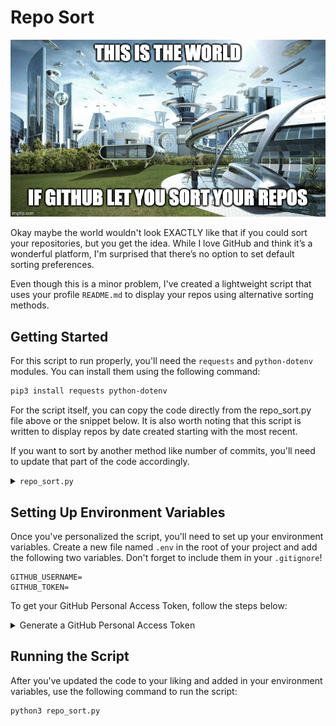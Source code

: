 # Repo Sort

![Repo Sort Banner](./assets/RS_meme1.jpg)

Okay maybe the world wouldn't look EXACTLY like that if you could sort your repositories, but you get the idea. While I love GitHub and think it’s a wonderful platform, I'm surprised that there’s no option to set default sorting preferences.

Even though this is a minor problem, I've created a lightweight script that uses your profile `README.md` to display your repos using alternative sorting methods.

## Getting Started

For this script to run properly, you'll need the `requests` and `python-dotenv` modules. You can install them using the following command:

```bash
pip3 install requests python-dotenv
```

For the script itself, you can copy the code directly from the repo_sort.py file above or the snippet below. It is also worth noting that this script is written to display repos by date created starting with the most recent.

If you want to sort by another method like number of commits, you'll need to update that part of the code accordingly.

<details>
<summary><code>repo_sort.py</code></summary>

```python
import requests
from operator import itemgetter
import os
from dotenv import load_dotenv
import subprocess

load_dotenv()

username = os.getenv("GITHUB_USERNAME")
token = os.getenv("GITHUB_TOKEN")

url = f"https://api.github.com/users/{username}/repos"

all_repos = []
page = 1
per_page = 30

language_colors = {
    "HTML": "🟠",
    "CSS": "🟣",
    "JavaScript": "🟡",
    "TypeScript": "🔵",
    "Python": "🔵",
    "PHP": "🟣",
    "C++": "🔴",
    "C#": "🟢",
    "C": "⚪️"
}

# Fetch all repos
while True:
    response = requests.get(
        f"{url}?page={page}&per_page={per_page}",
        auth=(username, token)
    )
    if response.status_code == 200:
        repos = response.json()
        if repos:
            all_repos.extend(repos)
            page += 1
        else:
            break
    else:
        print(f"Failed to fetch repositories: {response.status_code}")
        break

# Sort repos by date created
sorted_repos = sorted(all_repos, key=itemgetter('created_at'), reverse=True)

# Static README content you want to keep above your repo list
readme_content = """
<a name="top"></a>

# Hi, I'm <Your Name> 👋

<table>
<tr>
<td>
Introduce yourself here!
</td>
</tr>
</table>

### Skills/Tools:

![My Skills](https://skillicons.dev/icons?i=js,react,express,mongodb,nodejs,nextjs,threejs,tailwind,python,django,flask,postgres,postman,vercel,git)

### [Skip to Contributions](#contributions)

### Repositories sorted by date created:
"""

# Calculate pagination details
repos_per_page = 30
total_pages = (len(sorted_repos) + repos_per_page - 1) // repos_per_page

# Loop through each page of repositories
for page_num in range(total_pages):
    current_page = page_num + 1

    # Create anchor
    readme_content += f'<a name="page{current_page}"></a>\n'

    # Build the page headline
    page_links = []
    for i in range(1, total_pages + 1):
        if i == current_page:
            page_links.append(f"{i}")
        else:
            page_links.append(f"[{i}](#page{i})")

    heading_line = " • ".join(page_links)
    readme_content += f"## Page {heading_line}\n\n"

    start_index = page_num * repos_per_page
    end_index = start_index + repos_per_page
    page_repos = sorted_repos[start_index:end_index]

    for index, repo in enumerate(page_repos):
        formatted_date = repo['created_at'][:10]
        year, month, day = formatted_date.split('-')
        formatted_date = f"{month}-{day}-{year}"

        # Always fetch from the /languages endpoint
        languages_url = repo['languages_url']
        lang_response = requests.get(languages_url, auth=(username, token))
        language = repo['language']
        
        if lang_response.status_code == 200:
            lang_data = lang_response.json()
            if lang_data:

                # Find main language
                main_lang = max(lang_data, key=lang_data.get)
                
                # Log language change if needed
                if main_lang != language:
                    print(f"Repo '{repo['name']}' language changed from {language} to {main_lang}")
                language = main_lang
        language_color = language_colors.get(language, "")

        # Handle fork info
        if repo['fork']:
            if 'parent' not in repo:
                repo_details_url = repo['url']
                repo_details_response = requests.get(repo_details_url, auth=(username, token))
                if repo_details_response.status_code == 200:
                    repo_details = repo_details_response.json()
                    if 'parent' in repo_details:
                        parent = repo_details['parent']['full_name']
                        fork_info = f"🍴 Forked from [{parent}](https://github.com/{parent})"
                    else:
                        fork_info = "🍴 Forked from unknown"
                else:
                    print(f"Failed to fetch parent details: {repo_details_response.status_code}")
                    fork_info = "🍴 Forked from unknown"
            else:
                parent = repo['parent']['full_name']
                fork_info = f"🍴 Forked from [{parent}](https://github.com/{parent})"
        else:
            fork_info = ""

        readme_content += f"### [{repo['name']}]({repo['html_url']})\n"
        readme_content += f"{fork_info}  \n{language_color} {language if language else 'None'} • Created on {formatted_date}\n\n"

        if index < len(page_repos) - 1:
            readme_content += "---\n\n"

# Final anchors and closing
readme_content += "\n<a name='contributions'></a>\n"
readme_content += """
### [Back to Top](#top)
"""

# Write the README file
with open("README.md", "w") as readme_file:
    readme_file.write(readme_content)

# Git commit & push
subprocess.run(["git", "add", "README.md"], check=True)
subprocess.run(["git", "commit", "-m", "Update README with new pagination format"], check=True)
subprocess.run(["git", "push"], check=True)

print("Changes committed and pushed to GitHub.")
```

</details>

## Setting Up Environment Variables

Once you've personalized the script, you'll need to set up your environment variables. Create a new file named `.env` in the root of your project and add the following two variables. Don't forget to include them in your `.gitignore`!

```env
GITHUB_USERNAME=
GITHUB_TOKEN=
```

To get your GitHub Personal Access Token, follow the steps below:

<details>
<summary>Generate a GitHub Personal Access Token</summary>

1. Log in to your **GitHub** account.
2. Click on your **profile picture**, then select **Settings** from the dropdown menu.
3. On the left-hand sidebar, scroll down and click on **Developer settings**.
4. Under **Developer settings**, click on **Personal access tokens**.
5. Select **Tokens (classic)**.
6. Click **Generate new token**.
7. Set the **token name**, select the `repo` and `read:user` **permissions**, and finally click **Generate token**.
8. Copy the token immediately as you won’t be able to view it again later.

</details>

## Running the Script

After you've updated the code to your liking and added in your environment variables, use the following command to run the script:

```bash
python3 repo_sort.py
```